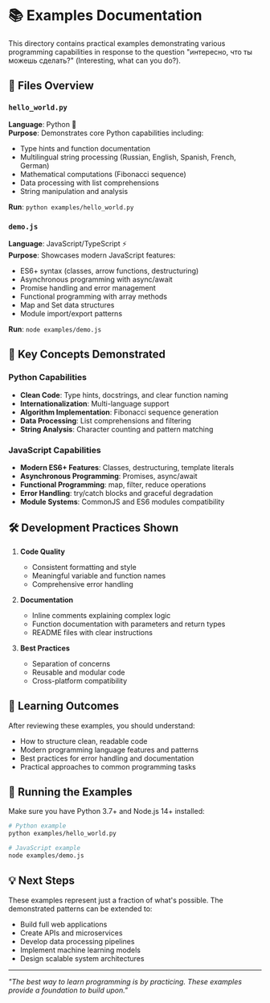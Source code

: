 # 📚 Examples Documentation

This directory contains practical examples demonstrating various programming capabilities in response to the question "интересно, что ты можешь сделать?" (Interesting, what can you do?).

## 📁 Files Overview

### `hello_world.py`
**Language**: Python 🐍  
**Purpose**: Demonstrates core Python capabilities including:
- Type hints and function documentation
- Multilingual string processing (Russian, English, Spanish, French, German)
- Mathematical computations (Fibonacci sequence)
- Data processing with list comprehensions
- String manipulation and analysis

**Run**: `python examples/hello_world.py`

### `demo.js`
**Language**: JavaScript/TypeScript ⚡  
**Purpose**: Showcases modern JavaScript features:
- ES6+ syntax (classes, arrow functions, destructuring)
- Asynchronous programming with async/await
- Promise handling and error management
- Functional programming with array methods
- Map and Set data structures
- Module import/export patterns

**Run**: `node examples/demo.js`

## 🚀 Key Concepts Demonstrated

### Python Capabilities
- **Clean Code**: Type hints, docstrings, and clear function naming
- **Internationalization**: Multi-language support
- **Algorithm Implementation**: Fibonacci sequence generation
- **Data Processing**: List comprehensions and filtering
- **String Analysis**: Character counting and pattern matching

### JavaScript Capabilities
- **Modern ES6+ Features**: Classes, destructuring, template literals
- **Asynchronous Programming**: Promises, async/await
- **Functional Programming**: map, filter, reduce operations
- **Error Handling**: try/catch blocks and graceful degradation
- **Module Systems**: CommonJS and ES6 modules compatibility

## 🛠️ Development Practices Shown

1. **Code Quality**
   - Consistent formatting and style
   - Meaningful variable and function names
   - Comprehensive error handling

2. **Documentation**
   - Inline comments explaining complex logic
   - Function documentation with parameters and return types
   - README files with clear instructions

3. **Best Practices**
   - Separation of concerns
   - Reusable and modular code
   - Cross-platform compatibility

## 🎯 Learning Outcomes

After reviewing these examples, you should understand:
- How to structure clean, readable code
- Modern programming language features and patterns
- Best practices for error handling and documentation
- Practical approaches to common programming tasks

## 🔄 Running the Examples

Make sure you have Python 3.7+ and Node.js 14+ installed:

```bash
# Python example
python examples/hello_world.py

# JavaScript example  
node examples/demo.js
```

## 💡 Next Steps

These examples represent just a fraction of what's possible. The demonstrated patterns can be extended to:
- Build full web applications
- Create APIs and microservices
- Develop data processing pipelines
- Implement machine learning models
- Design scalable system architectures

---

*"The best way to learn programming is by practicing. These examples provide a foundation to build upon."*